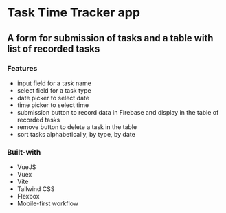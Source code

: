 # Task Time Tracker app

## A form for submission of tasks and a table with list of recorded tasks

### Features

- input field for a task name
- select field for a task type
- date picker to select date
- time picker to select time
- submission button to record data in Firebase and display in the table of recorded tasks
- remove button to delete a task in the table
- sort tasks alphabetically, by type, by date
  
### Built-with

- VueJS
- Vuex
- Vite
- Tailwind CSS
- Flexbox
- Mobile-first workflow
